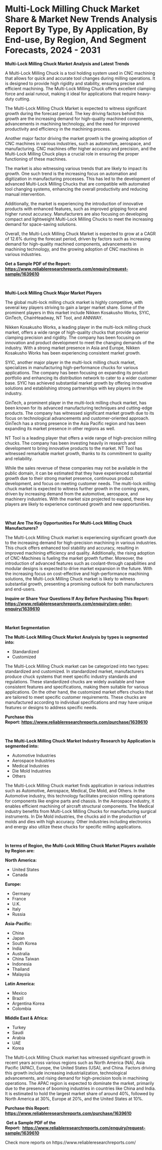 <p><h1>Multi-Lock Milling Chuck Market Share & Market New Trends Analysis Report By Type, By Application, By End-use, By Region, And Segment Forecasts, 2024 - 2031</h1></p><p><strong>Multi-Lock Milling Chuck Market Analysis and Latest Trends</strong></p>
<p><p>A Multi-Lock Milling Chuck is a tool holding system used in CNC machining that allows for quick and accurate tool changes during milling operations. It is designed to provide high rigidity and stability, ensuring precise and efficient machining. The Multi-Lock Milling Chuck offers excellent clamping force and axial runout, making it ideal for applications that require heavy-duty cutting.</p><p>The Multi-Lock Milling Chuck Market is expected to witness significant growth during the forecast period. The key driving factors behind this growth are the increasing demand for high-quality machined components, advancements in machining technology, and the need for improved productivity and efficiency in the machining process.</p><p>Another major factor driving the market growth is the growing adoption of CNC machines in various industries, such as automotive, aerospace, and manufacturing. CNC machines offer higher accuracy and precision, and the Multi-Lock Milling Chuck plays a crucial role in ensuring the proper functioning of these machines.</p><p>The market is also witnessing various trends that are likely to impact its growth. One such trend is the increasing focus on automation and digitization in manufacturing processes. This has led to the development of advanced Multi-Lock Milling Chucks that are compatible with automated tool changing systems, enhancing the overall productivity and reducing manual intervention.</p><p>Additionally, the market is experiencing the introduction of innovative products with enhanced features, such as improved gripping force and higher runout accuracy. Manufacturers are also focusing on developing compact and lightweight Multi-Lock Milling Chucks to meet the increasing demand for space-saving solutions.</p><p>Overall, the Multi-Lock Milling Chuck Market is expected to grow at a CAGR of 12.6% during the forecast period, driven by factors such as increasing demand for high-quality machined components, advancements in machining technology, and the growing adoption of CNC machines in various industries.</p></p>
<p><strong>Get a Sample PDF of the Report:&nbsp; <a href="https://www.reliableresearchreports.com/enquiry/request-sample/1639610">https://www.reliableresearchreports.com/enquiry/request-sample/1639610</a></strong></p>
<p>&nbsp;</p>
<p><strong>Multi-Lock Milling Chuck Major Market Players</strong></p>
<p><p>The global multi-lock milling chuck market is highly competitive, with several key players striving to gain a larger market share. Some of the prominent players in this market include Nikken Kosakusho Works, SYIC, GinTech, ChainHeadway, NT Tool, and ANNWAY.</p><p>Nikken Kosakusho Works, a leading player in the multi-lock milling chuck market, offers a wide range of high-quality chucks that provide superior clamping precision and rigidity. The company has been focusing on innovation and product development to meet the changing demands of the industry. With a strong market presence in Asia and Europe, Nikken Kosakusho Works has been experiencing consistent market growth.</p><p>SYIC, another major player in the multi-lock milling chuck market, specializes in manufacturing high-performance chucks for various applications. The company has been focusing on expanding its product portfolio and enhancing its distribution network to cater to a wider customer base. SYIC has achieved substantial market growth by offering innovative solutions and establishing strong partnerships with key players in the industry.</p><p>GinTech, a prominent player in the multi-lock milling chuck market, has been known for its advanced manufacturing techniques and cutting-edge products. The company has witnessed significant market growth due to its focus on technological advancements and customer-oriented approach. GinTech has a strong presence in the Asia Pacific region and has been expanding its market presence in other regions as well.</p><p>NT Tool is a leading player that offers a wide range of high-precision milling chucks. The company has been investing heavily in research and development to bring innovative products to the market. NT Tool has witnessed remarkable market growth, thanks to its commitment to quality and reliability.</p><p>While the sales revenue of these companies may not be available in the public domain, it can be estimated that they have experienced substantial growth due to their strong market presence, continuous product development, and focus on meeting customer needs. The multi-lock milling chuck market is expected to witness further growth in the coming years, driven by increasing demand from the automotive, aerospace, and machinery industries. With the market size projected to expand, these key players are likely to experience continued growth and new opportunities.</p></p>
<p>&nbsp;</p>
<p><strong>What Are The Key Opportunities For Multi-Lock Milling Chuck Manufacturers?</strong></p>
<p><p>The Multi-Lock Milling Chuck market is experiencing significant growth due to the increasing demand for high-precision machining in various industries. This chuck offers enhanced tool stability and accuracy, resulting in improved machining efficiency and quality. Additionally, the rising adoption of CNC-Machines is fueling the market growth further. Moreover, the introduction of advanced features such as coolant-through capabilities and modular designs is expected to drive market expansion in the future. With the increasing focus on cost-effective and high-performance machining solutions, the Multi-Lock Milling Chuck market is likely to witness substantial growth, presenting a promising outlook for both manufacturers and end-users.</p></p>
<p><strong>Inquire or Share Your Questions If Any Before Purchasing This Report: <a href="https://www.reliableresearchreports.com/enquiry/pre-order-enquiry/1639610">https://www.reliableresearchreports.com/enquiry/pre-order-enquiry/1639610</a></strong></p>
<p>&nbsp;</p>
<p><strong>Market Segmentation</strong></p>
<p><strong>The Multi-Lock Milling Chuck Market Analysis by types is segmented into:</strong></p>
<p><ul><li>Standardized</li><li>Customized</li></ul></p>
<p><p>The Multi-Lock Milling Chuck market can be categorized into two types: standardized and customized. In standardized market, manufacturers produce chuck systems that meet specific industry standards and regulations. These standardized chucks are widely available and have consistent features and specifications, making them suitable for various applications. On the other hand, the customized market offers chucks that are tailored to meet specific customer requirements. These chucks are manufactured according to individual specifications and may have unique features or designs to address specific needs.</p></p>
<p><strong>Purchase this Report:&nbsp;<a href="https://www.reliableresearchreports.com/purchase/1639610">https://www.reliableresearchreports.com/purchase/1639610</a></strong></p>
<p>&nbsp;</p>
<p><strong>The Multi-Lock Milling Chuck Market Industry Research by Application is segmented into:</strong></p>
<p><ul><li>Automotive Industries</li><li>Aerospace Industries</li><li>Medical Industries</li><li>Die Mold Industries</li><li>Others</li></ul></p>
<p><p>The Multi-Lock Milling Chuck market finds application in various industries such as Automotive, Aerospace, Medical, Die Mold, and Others. In the Automotive industry, this technology facilitates precision milling operations for components like engine parts and chassis. In the Aerospace industry, it enables efficient machining of aircraft structural components. The Medical industry benefits from Multi-Lock Milling Chucks for manufacturing surgical instruments. In Die Mold industries, the chucks aid in the production of molds and dies with high accuracy. Other industries including electronics and energy also utilize these chucks for specific milling applications.</p></p>
<p>&nbsp;</p>
<p><strong>In terms of Region, the Multi-Lock Milling Chuck Market Players available by Region are:</strong></p>
<p>
    <p> <strong> North America: </strong>
        <ul>
            <li>United States</li>
            <li>Canada</li>
        </ul>
        </p> 
    <p> <strong> Europe: </strong>
        <ul>
            <li>Germany</li>
            <li>France</li>
            <li>U.K.</li>
            <li>Italy</li>
            <li>Russia</li>
        </ul>
        </p> 
    <p> <strong> Asia-Pacific: </strong>
        <ul>
            <li>China</li>
            <li>Japan</li>
            <li>South Korea</li>
            <li>India</li>
            <li>Australia</li>
            <li>China Taiwan</li>
            <li>Indonesia</li>
            <li>Thailand</li>
            <li>Malaysia</li>
        </ul>
        </p> 
    <p> <strong> Latin America: </strong>
        <ul>
            <li>Mexico</li>
            <li>Brazil</li>
            <li>Argentina Korea</li>
            <li>Colombia</li>
        </ul>
        </p> 
    <p> <strong> Middle East & Africa: </strong>
        <ul>
            <li>Turkey</li>
            <li>Saudi</li>
            <li>Arabia</li>
            <li>UAE</li>
            <li>Korea</li>
        </ul>
    </p>
    </p>
<p><p>The Multi-Lock Milling Chuck market has witnessed significant growth in recent years across various regions such as North America (NA), Asia Pacific (APAC), Europe, the United States (USA), and China. Factors driving this growth include increasing industrialization, technological advancements, and rising demand for high-precision tools in machining operations. The APAC region is expected to dominate the market, primarily due to the presence of booming industries in countries like China and India. It is estimated to hold the largest market share of around 40%, followed by North America at 30%, Europe at 20%, and the United States at 10%.</p></p>
<p><strong>Purchase this Report: <a href="https://www.reliableresearchreports.com/purchase/1639610">https://www.reliableresearchreports.com/purchase/1639610</a></strong></p>
<p>&nbsp;<strong>Get a Sample PDF of the Report:&nbsp;&nbsp;<a href="https://www.reliableresearchreports.com/enquiry/request-sample/1639610">https://www.reliableresearchreports.com/enquiry/request-sample/1639610</a></strong></p>
<p><strong></strong></p>
<p>Check more reports on https://www.reliableresearchreports.com/</p>